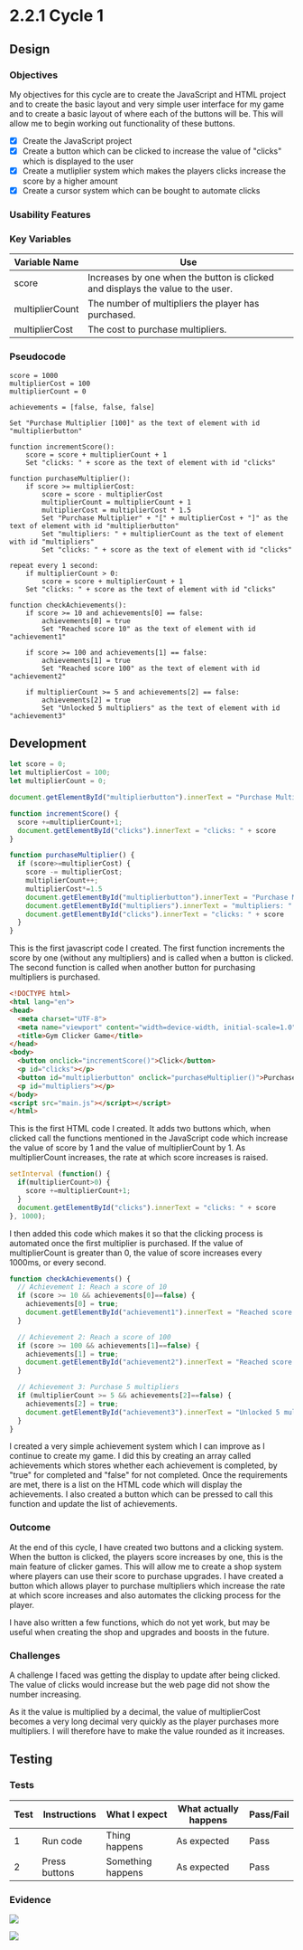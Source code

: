 # 2.2.1 Cycle 1

## Design

### Objectives

My objectives for this cycle are to create the JavaScript and HTML project and to create the basic layout and very simple user interface for my game and to create a basic layout of where each of the buttons will be. This will allow me to begin working out functionality of these buttons.

* [x] Create the JavaScript project
* [x] Create a button which can be clicked to increase the value of "clicks" which is displayed to the user
* [x] Create a mutliplier system which makes the players clicks increase the score by a higher amount
* [x] Create a cursor system which can be bought to automate clicks

### Usability Features

### Key Variables

| Variable Name   | Use                                                                             |
| --------------- | ------------------------------------------------------------------------------- |
| score           | Increases by one when the button is clicked and displays the value to the user. |
| multiplierCount | The number of multipliers the player has purchased.                             |
| multiplierCost  | The cost to purchase multipliers.                                               |

### Pseudocode

```
score = 1000
multiplierCost = 100
multiplierCount = 0

achievements = [false, false, false]

Set "Purchase Multiplier [100]" as the text of element with id "multiplierbutton"

function incrementScore():
    score = score + multiplierCount + 1
    Set "clicks: " + score as the text of element with id "clicks"

function purchaseMultiplier():
    if score >= multiplierCost:
        score = score - multiplierCost
        multiplierCount = multiplierCount + 1
        multiplierCost = multiplierCost * 1.5
        Set "Purchase Multiplier" + "[" + multiplierCost + "]" as the text of element with id "multiplierbutton"
        Set "multipliers: " + multiplierCount as the text of element with id "multipliers"
        Set "clicks: " + score as the text of element with id "clicks"

repeat every 1 second:
    if multiplierCount > 0:
        score = score + multiplierCount + 1
    Set "clicks: " + score as the text of element with id "clicks"

function checkAchievements():
    if score >= 10 and achievements[0] == false:
        achievements[0] = true
        Set "Reached score 10" as the text of element with id "achievement1"

    if score >= 100 and achievements[1] == false:
        achievements[1] = true
        Set "Reached score 100" as the text of element with id "achievement2"

    if multiplierCount >= 5 and achievements[2] == false:
        achievements[2] = true
        Set "Unlocked 5 multipliers" as the text of element with id "achievement3"
```

## Development

```javascript
let score = 0;
let multiplierCost = 100;
let multiplierCount = 0;

document.getElementById("multiplierbutton").innerText = "Purchase Multiplier" + "[" + multiplierCost + "]"

function incrementScore() {
  score +=multiplierCount+1;
  document.getElementById("clicks").innerText = "clicks: " + score
}

function purchaseMultiplier() {
  if (score>=multiplierCost) {
    score -= multiplierCost;
    multiplierCount++;
    multiplierCost*=1.5
    document.getElementById("multiplierbutton").innerText = "Purchase Multiplier" + "[" + multiplierCost + "]"
    document.getElementById("multipliers").innerText = "multipliers: " + multiplierCount
    document.getElementById("clicks").innerText = "clicks: " + score
  }
}
```

This is the first javascript code I created. The first function increments the score by one (without any multipliers) and is called when a button is clicked. The second function is called when another button for purchasing multipliers is purchased.

```html
<!DOCTYPE html>
<html lang="en">
<head>
  <meta charset="UTF-8">
  <meta name="viewport" content="width=device-width, initial-scale=1.0">
  <title>Gym Clicker Game</title>
</head>
<body>
  <button onclick="incrementScore()">Click</button>
  <p id="clicks"></p>
  <button id="multiplierbutton" onclick="purchaseMultiplier()">Purchase Multiplier</button>
  <p id="multipliers"></p>
</body>
<script src="main.js"></script></script>
</html>
```

This is the first HTML code I created. It adds two buttons which, when clicked call the functions mentioned in the JavaScript code which increase the value of score by 1 and the value of multiplierCount by 1. As multiplierCount increases, the rate at which score increases is raised.

```javascript
setInterval (function() {
  if(multiplierCount>0) {
    score +=multiplierCount+1;
  }
  document.getElementById("clicks").innerText = "clicks: " + score
}, 1000);
```

I then added this code which makes it so that the clicking process is automated once the first multiplier is purchased. If the value of multiplierCount is greater than 0, the value of score increases every 1000ms, or every second.

```javascript
function checkAchievements() {
  // Achievement 1: Reach a score of 10
  if (score >= 10 && achievements[0]==false) {
    achievements[0] = true;
    document.getElementById("achievement1").innerText = "Reached score 10";
  }

  // Achievement 2: Reach a score of 100
  if (score >= 100 && achievements[1]==false) {
    achievements[1] = true;
    document.getElementById("achievement2").innerText = "Reached score 100";
  }

  // Achievement 3: Purchase 5 multipliers
  if (multiplierCount >= 5 && achievements[2]==false) {
    achievements[2] = true;
    document.getElementById("achievement3").innerText = "Unlocked 5 multipliers";
  }
}
```

I created a very simple achievement system which I can improve as I continue to create my game. I did this by creating an array called achievements which stores whether each achievement is completed, by "true" for completed and "false" for not completed. Once the requirements are met, there is a list on the HTML code which will display the achievements. I also created a button which can be pressed to call this function and update the list of achievements.

### Outcome

At the end of this cycle, I have created two buttons and a clicking system. When the button is clicked, the players score increases by one, this is the main feature of clicker games. This will allow me to create a shop system where players can use their score to purchase upgrades. I have created a button which allows player to purchase multipliers which increase the rate at which score increases and also automates the clicking process for the player.

I have also written a few functions, which do not yet work, but may be useful when creating the shop and upgrades and boosts in the future.

### Challenges

A challenge I faced was getting the display to update after being clicked. The value of clicks would increase but the web page did not show the number increasing.

As it the value is multiplied by a decimal, the value of multiplierCost becomes a very long decimal very quickly as the player purchases more multipliers. I will therefore have to make the value rounded as it increases.

## Testing



### Tests

| Test | Instructions  | What I expect     | What actually happens | Pass/Fail |
| ---- | ------------- | ----------------- | --------------------- | --------- |
| 1    | Run code      | Thing happens     | As expected           | Pass      |
| 2    | Press buttons | Something happens | As expected           | Pass      |

### Evidence

![](<../.gitbook/assets/image (7).png>)

![](<../.gitbook/assets/image (2).png>)
